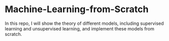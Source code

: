 # Machine-Learning-from-Scratch

In this repo, I will show the theory of different models, including supervised learning and unsupervised learning, and implement these models from scratch.

